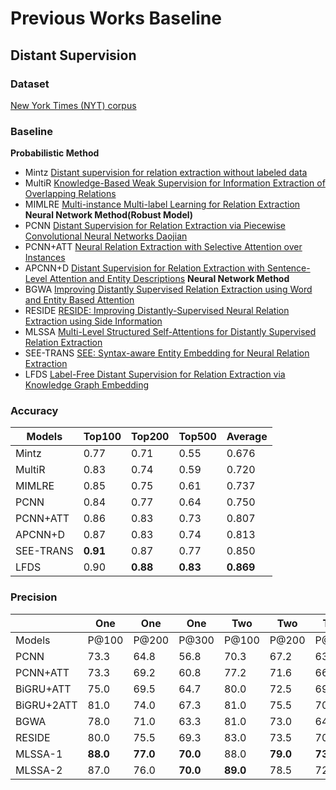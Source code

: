 # Previous Works Baseline
## Distant Supervision
### Dataset
[New York Times (NYT) corpus](http://iesl.cs.umass.edu/riedel/ecml/)
### Baseline
 **Probabilistic Method**
- Mintz [Distant supervision for relation extraction without labeled data](http://www.aclweb.org/anthology/P09-1113)
- MultiR [Knowledge-Based Weak Supervision for Information Extraction of Overlapping Relations](http://www.aclweb.org/anthology/P11-1055)
- MIMLRE [Multi-instance Multi-label Learning for Relation Extraction](http://www.aclweb.org/anthology/D12-1042)
**Neural Network Method(Robust Model)**
- PCNN [Distant Supervision for Relation Extraction via Piecewise Convolutional Neural Networks
Daojian](http://www.emnlp2015.org/proceedings/EMNLP/pdf/EMNLP203.pdf)
- PCNN+ATT [Neural Relation Extraction with Selective Attention over Instances](http://www.aclweb.org/anthology/P16-1200)
- APCNN+D [Distant Supervision for Relation Extraction with Sentence-Level Attention and Entity Descriptions](<https://pdfs.semanticscholar.org/b8da/823ad81e3b8e5b80d8286129fdb1d9132e7.pdf?_ga=2.25061362.950242724.1556102255-1721389731.1530185202>) 
**Neural Network Method**
- BGWA [Improving Distantly Supervised Relation Extraction using Word and Entity Based Attention](https://arxiv.org/pdf/1804.06987.pdf)
- RESIDE [RESIDE: Improving Distantly-Supervised Neural Relation Extraction using Side Information](http://malllabiisc.github.io/publications/papers/reside_emnlp18.pdf)
- MLSSA [Multi-Level Structured Self-Attentions for Distantly Supervised Relation Extraction](https://www.aclweb.org/anthology/D18-1245)
- SEE-TRANS [SEE: Syntax-aware Entity Embedding for Neural Relation Extraction](http://arxiv.org/abs/1801.03603)
- LFDS [Label-Free Distant Supervision for Relation Extraction via Knowledge Graph Embedding](http://aclweb.org/anthology/D18-1248)
### Accuracy

| Models 	| Top100 	| Top200 	| Top500 	| Average 	|
|--------	|--------	|--------	|--------	|---------	|
|    Mintz    	|0.77    |0.71    |0.55    |0.676    |
|   MultiR     	|0.83    |0.74    |0.59    |0.720    |
|    MIMLRE    	|0.85    |0.75    |0.61    |0.737    |
|    PCNN    	  |0.84    |0.77    |0.64    |0.750    |
|    PCNN+ATT   |0.86    |0.83    |0.73    |0.807    |
|   APCNN+D     |0.87    |0.83    |0.74    |0.813    |
|    SEE-TRANS  |**0.91**|0.87    |0.77    |0.850    |
|    LFDS    	  |0.90    |**0.88**|**0.83**|**0.869**|

### Precision
|  	| One 	| One 	| One 	| Two 	| Two 	| Two 	| All 	| All 	| All 	|
|------------	|-------	|-------	|-------	|-------	|-------	|-------	|-------	|-------	|-------	|
| Models 	    | P@100 	| P@200 	| P@300 	| P@100 	| P@200 	| P@300 	| P@100 	| P@200 	| P@300 	|
| PCNN 	      | 73.3 	  | 64.8 	  | 56.8 	  | 70.3 	  | 67.2 	  | 63.1 	  | 72.3 	  | 69.7 	  | 64.1 	  |
| PCNN+ATT 	  | 73.3 	  | 69.2 	  | 60.8 	  | 77.2 	  | 71.6 	  | 66.1 	  | 76.2 	  | 73.1 	  | 67.4 	  |
| BiGRU+ATT 	| 75.0 	  | 69.5 	  | 64.7 	  | 80.0 	  | 72.5 	  | 69.3 	  | 82.0 	  | 76.5 	  | 71.3 	  |
| BiGRU+2ATT 	| 81.0 	  | 74.0 	  | 67.3 	  | 81.0 	  | 75.5 	  | 70.7 	  | 81.0 	  | 76.0 	  | 72.7 	  |
| BGWA 	      | 78.0 	  | 71.0 	  | 63.3 	  | 81.0 	  | 73.0 	  | 64.0 	  | 82.0 	  | 75.0 	  | 72.0 	  |
| RESIDE 	    | 80.0 	  | 75.5 	  | 69.3 	  | 83.0 	  | 73.5 	  | 70.6 	  | 84.0    | 78.5 	  | 75.6 	  |
| MLSSA-1 	  | **88.0**| **77.0**| **70.0**| 88.0 	  | **79.0**| **73.3**| 87.0 	  | **81.5**| 76.0  	|
| MLSSA-2 	  | 87.0 	  | 76.0 	  | **70.0**| **89.0**| 78.5 	  | 72.3 	  | **90.0**| **81.5**| **77.0**|
